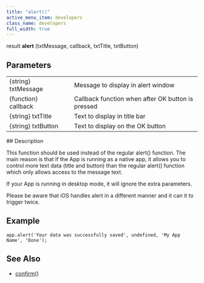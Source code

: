 ```yaml
---
title: "alert()"
active_menu_item: developers
class_name: developers
full_width: true
---
```



result **alert** (txtMessage, callback, txtTitle, txtButton)

## Parameters

<table>
<tr>
<td width="193">
{string} txtMessage

</td>
<td width="17">
</td>
<td width="670">
Message to display in alert window

</td>
</tr>
<tr>
<td width="193">
{function} callback

</td>
<td width="17">
</td>
<td width="670">
Callback function when after OK button is pressed

</td>
</tr>
<tr>
<td width="193">
{string} txtTitle

</td>
<td width="17">
</td>
<td width="670">
Text to display in title bar

</td>
</tr>
<tr>
<td width="193">
{string} txtButton

</td>
<td width="17">
</td>
<td width="670">
Text to display on the OK button

</td>
</tr>
</table>
## Description

This function should be used instead of the regular alert() function. The main reason is that if the App is running as a native app, it allows you to control more text data (title and button) than the regular alert() function which only allows access to the message text.

If your App is running in desktop mode, it will ignore the extra parameters.

Please be aware that iOS handles alert in a different manner and it can it to trigger twice.

## Example

    app.alert('Your data was successfully saved', undefined, 'My App Name', 'Done');
     
   

## See Also

 - [confirm()](/developers/user-guide/scripting-apis/client-api/app-functions/confirm)


